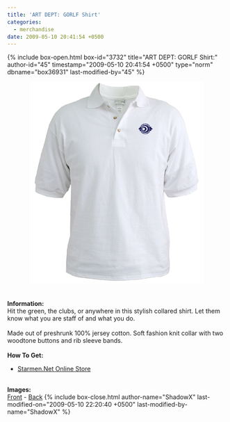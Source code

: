 ```yaml
---
title: 'ART DEPT: GORLF Shirt'
categories:
  - merchandise
date: 2009-05-10 20:41:54 +0500
---
```

{% include box-open.html box-id="3732" title="ART DEPT: GORLF Shirt:" author-id="45" timestamp="2009-05-10 20:41:54 +0500" type="norm" dbname="box36931" last-modified-by="45" %}
	<center>
	<img src="/merchandise/images/smn_artdpt_title.png" border="0" alt="ART DEPT: GORLF Shirt" />
	</center>
	<br /><br />
	<b>Information:</b>
	<br />
	Hit the green, the clubs, or anywhere in this stylish collared shirt. Let them know what you are staff of and what you do.
	<br /><br />
	Made out of preshrunk 100% jersey cotton. Soft fashion knit collar with two woodtone buttons and rib sleeve bands. 
	<br /><br />
	<b>How To Get:</b>
	<br />
	<ul>
	<li><a href="http://www.cafepress.com/starmen.10835355">Starmen.Net Online Store</a></li>
	</ul>
	<br />
	<b>Images:</b>
	<br />
	<a href="/merchandise/images/smn_artdpt_front.jpg">Front</a> - <a href="/merchandise/images/smn_artdpt_front.jpg">Back</a>
{% include box-close.html author-name="ShadowX" last-modified-on="2009-05-10 22:20:40 +0500" last-modified-by-name="ShadowX" %}
